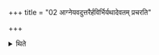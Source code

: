 +++
title = "02 आग्नेयवदुत्तरैर्हविर्भिर्यथादेवतम् प्रचरति"

+++

<details><summary>थिते</summary>

2. (The Adhvaryu) performs the ritual of the further oblations in accordance with the deities (for whom they are in tended) in the same manner as in the case of (the bread in tended for) Agni.
</details>
